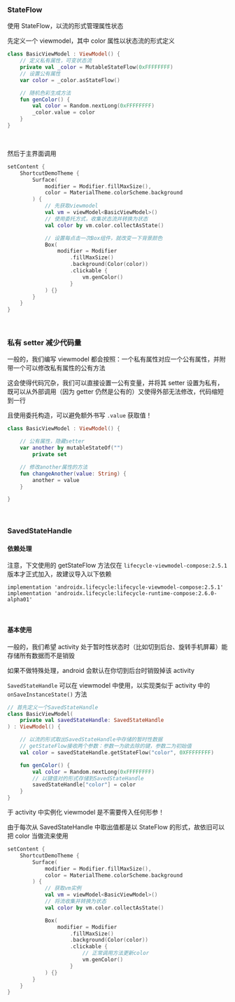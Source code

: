### StateFlow

使用 StateFlow，以流的形式管理属性状态

先定义一个 viewmodel，其中 color 属性以状态流的形式定义

```kotlin
class BasicViewModel : ViewModel() {
    // 定义私有属性，可变状态流
    private val _color = MutableStateFlow(0xFFFFFFFF)
    // 设置公有属性
    var color = _color.asStateFlow()

    // 随机色彩生成方法
    fun genColor() {
        val color = Random.nextLong(0xFFFFFFFF)
        _color.value = color
    }
}
```

<br>

然后于主界面调用

```kotlin
setContent {
    ShortcutDemoTheme {
        Surface(
            modifier = Modifier.fillMaxSize(),
            color = MaterialTheme.colorScheme.background
        ) {
            // 先获取viewmodel
            val vm = viewModel<BasicViewModel>()
            // 使用委托方式，收集状态流并转换为状态
            val color by vm.color.collectAsState()

            // 设置每点击一次Box组件，就改变一下背景颜色
            Box(
                modifier = Modifier
                    .fillMaxSize()
                    .background(Color(color))
                    .clickable {
                        vm.genColor()
                    }
            ) {}
        }
    }
}
```

<br>

### 私有 setter 减少代码量

一般的，我们编写 viewmodel 都会按照：一个私有属性对应一个公有属性，并附带一个可以修改私有属性的公有方法

这会使得代码冗杂，我们可以直接设置一公有变量，并将其 setter 设置为私有，既可以从外部调用（因为 getter 仍然是公有的）又使得外部无法修改，代码缩短到一行

且使用委托构造，可以避免额外书写 `.value` 获取值！

```kotlin
class BasicViewModel : ViewModel() {

    // 公有属性，隐藏setter
    var another by mutableStateOf("")
        private set

    // 修改another属性的方法
    fun changeAnother(value: String) {
        another = value
    }

}
```

<br>

### SavedStateHandle

#### 依赖处理

注意，下文使用的 getStateFlow 方法仅在 `lifecycle-viewmodel-compose:2.5.1` 版本才正式加入，故建议导入以下依赖

`implementation 'androidx.lifecycle:lifecycle-viewmodel-compose:2.5.1'`  
 `implementation 'androidx.lifecycle:lifecycle-runtime-compose:2.6.0-alpha01'`

 <br>

#### 基本使用

一般的，我们希望 activity 处于暂时性状态时（比如切到后台、旋转手机屏幕）能存储所有数据而不是销毁

如果不做特殊处理，android 会默认在你切到后台时销毁掉该 activity

`SavedStateHandle` 可以在 viewmodel 中使用，以实现类似于 activity 中的 `onSaveInstanceState()` 方法

```kotlin
// 首先定义一个SavedStateHandle
class BasicViewModel(
    private val savedStateHandle: SavedStateHandle
) : ViewModel() {

    // 以流的形式取出SavedStateHandle中存储的暂时性数据
    // getStateFlow接收两个参数：参数一为欲去除的键，参数二为初始值
    val color = savedStateHandle.getStateFlow("color", 0XFFFFFFFF)

    fun genColor() {
        val color = Random.nextLong(0xFFFFFFFF)
        // 以键值对的形式存储到SavedStateHandle
        savedStateHandle["color"] = color
    }
}
```

于 activity 中实例化 viewmodel 是不需要传入任何形参！

由于每次从 SavedStateHandle 中取出值都是以 StateFlow 的形式，故依旧可以把 color 当做流来使用

```kotlin
setContent {
    ShortcutDemoTheme {
        Surface(
            modifier = Modifier.fillMaxSize(),
            color = MaterialTheme.colorScheme.background
        ) {
            // 获取vm实例
            val vm = viewModel<BasicViewModel>()
            // 将流收集并转换为状态
            val color by vm.color.collectAsState()

            Box(
                modifier = Modifier
                    .fillMaxSize()
                    .background(Color(color))
                    .clickable {
                        // 正常调用方法更新color
                        vm.genColor()
                    }
            ) {}
        }
    }
}
```

<br>
